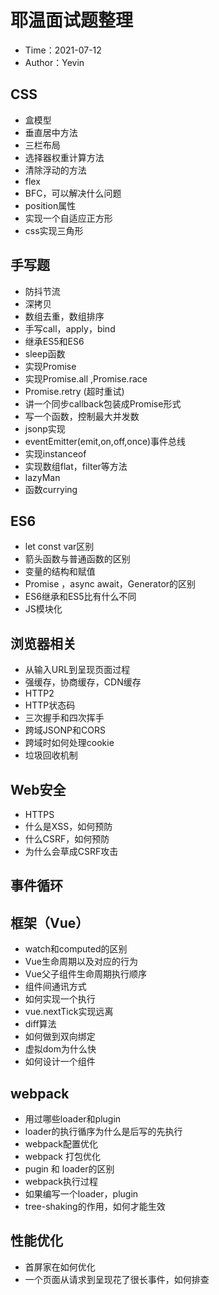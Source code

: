 # 耶温面试题整理 
- Time：2021-07-12
- Author：Yevin


## CSS

- 盒模型
- 垂直居中方法
- 三栏布局
- 选择器权重计算方法
- 清除浮动的方法
- flex
- BFC，可以解决什么问题
- position属性
- 实现一个自适应正方形
- css实现三角形


## 手写题
- 防抖节流
- 深拷贝
- 数组去重，数组排序
- 手写call，apply，bind
- 继承ES5和ES6
- sleep函数
- 实现Promise
- 实现Promise.all ,Promise.race
- Promise.retry (超时重试)
- 讲一个同步callback包装成Promise形式
- 写一个函数，控制最大并发数
- jsonp实现
- eventEmitter(emit,on,off,once)事件总线
- 实现instanceof
- 实现数组flat，filter等方法
- lazyMan
- 函数currying

## ES6
- let const var区别
- 箭头函数与普通函数的区别
- 变量的结构和赋值
- Promise ，async await，Generator的区别
- ES6继承和ES5比有什么不同
- JS模块化

## 浏览器相关
- 从输入URL到呈现页面过程
- 强缓存，协商缓存，CDN缓存
- HTTP2
- HTTP状态码
- 三次握手和四次挥手
- 跨域JSONP和CORS
- 跨域时如何处理cookie
- 垃圾回收机制

## Web安全
- HTTPS
- 什么是XSS，如何预防
- 什么CSRF，如何预防
- 为什么会草成CSRF攻击

## 事件循环

## 框架（Vue）
- watch和computed的区别
- Vue生命周期以及对应的行为
- Vue父子组件生命周期执行顺序
- 组件间通讯方式
- 如何实现一个执行
- vue.nextTick实现远离
- diff算法
- 如何做到双向绑定
- 虚拟dom为什么快
- 如何设计一个组件

## webpack

- 用过哪些loader和plugin
- loader的执行循序为什么是后写的先执行
- webpack配置优化
- webpack 打包优化
- pugin 和 loader的区别
- webpack执行过程
- 如果编写一个loader，plugin
- tree-shaking的作用，如何才能生效

## 性能优化
- 首屏家在如何优化
- 一个页面从请求到呈现花了很长事件，如何排查